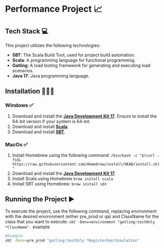 # Performance Project 📈

## Tech Stack 💻
This project utilizes the following technologies:

* **SBT**: The Scala Build Tool, used for project build automation.
* **Scala**: A programming language for functional programming.
* **Gatling**: A load testing framework for generating and executing load scenarios.
* **Java 17**: Java programming language.

## Installation 🔧🔩🔨
### Windows ✅
1. Download and install the **[Java Development Kit 17](https://www.oracle.com/java/technologies/downloads/)**. Ensure to install the 64-bit version if your system is 64-bit.
2. Download and install **[Scala](https://www.scala-lang.org/download/)**.
3. Download and install **[SBT](https://www.scala-sbt.org/download/)**.
### MacOs ✅
1. Install Homebrew using the following command: ```/bin/bash -c "$(curl -fsSL https://raw.githubusercontent.com/Homebrew/install/HEAD/install.sh)"```
2. Download and install the **[Java Development Kit 17](https://www.oracle.com/java/technologies/downloads/)**.
3. Install Scala using Homebrew ```brew install scala```
4. Install SBT using Homebrew: ```brew install sbt```
## Running the Project ▶️
To execute the project, use the following command, replacing environment with the desired environment (either pre_prod or qa) and ClassName for the class that you want to execute:
   ```sbt -Denv=environment "gatling:testOnly *ClassName" ``` example
```bash 
#Example
sbt -Denv=pre_prod "gatling:testOnly *RegisterUserSimulation"
